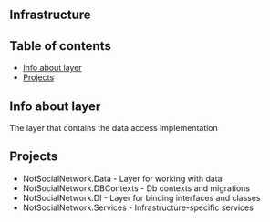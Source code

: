 ## Infrastructure

## Table of contents
* [Info about layer](#info-about-layer)
* [Projects](#projects)

## Info about layer
The layer that contains the data access implementation

## Projects
* NotSocialNetwork.Data - Layer for working with data
* NotSocialNetwork.DBContexts - Db contexts and migrations
* NotSocialNetwork.DI - Layer for binding interfaces and classes
* NotSocialNetwork.Services - Infrastructure-specific services